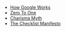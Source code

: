 - [How Google Works](how-google-works.md)
- [Zero To One](zero-to-one.md)
- [Charisma Myth](charisma-myth.md)
- [The Checklist Manifesto](checklist-manifesto.md)
